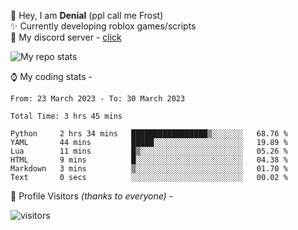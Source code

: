 🤚 Hey, I am **Denial** (ppl call me Frost)  
✨ Currently developing roblox games/scripts  
💎  My discord server - [click](https://dsc.gg/mcdonaldswifi)

<img alt="My repo stats" src="https://github-readme-stats.vercel.app/api?username=FrostX-Official&show_icons=true&theme=radical">

⌚ My coding stats -

<!--START_SECTION:waka-->

```text
From: 23 March 2023 - To: 30 March 2023

Total Time: 3 hrs 45 mins

Python     2 hrs 34 mins   █████████████████▒░░░░░░░   68.76 %
YAML       44 mins         █████░░░░░░░░░░░░░░░░░░░░   19.89 %
Lua        11 mins         █▒░░░░░░░░░░░░░░░░░░░░░░░   05.26 %
HTML       9 mins          █░░░░░░░░░░░░░░░░░░░░░░░░   04.38 %
Markdown   3 mins          ▒░░░░░░░░░░░░░░░░░░░░░░░░   01.70 %
Text       0 secs          ░░░░░░░░░░░░░░░░░░░░░░░░░   00.02 %
```

<!--END_SECTION:waka-->

🧥 Profile Visitors *(thanks to everyone)* -  
  
![visitors](https://visitor-badge.glitch.me/badge?page_id=FrostX-Official.FrostX-Official)
